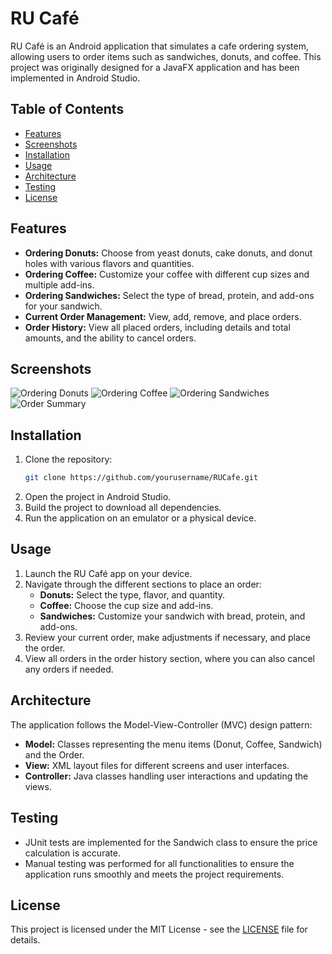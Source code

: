 # RU Café

RU Café is an Android application that simulates a cafe ordering system, allowing users to order items such as sandwiches, donuts, and coffee. This project was originally designed for a JavaFX application and has been implemented in Android Studio.

## Table of Contents
- [Features](#features)
- [Screenshots](#screenshots)
- [Installation](#installation)
- [Usage](#usage)
- [Architecture](#architecture)
- [Testing](#testing)
- [License](#license)

## Features
- **Ordering Donuts:** Choose from yeast donuts, cake donuts, and donut holes with various flavors and quantities.
- **Ordering Coffee:** Customize your coffee with different cup sizes and multiple add-ins.
- **Ordering Sandwiches:** Select the type of bread, protein, and add-ons for your sandwich.
- **Current Order Management:** View, add, remove, and place orders.
- **Order History:** View all placed orders, including details and total amounts, and the ability to cancel orders.

## Screenshots
![Ordering Donuts](path/to/donut_screenshot.png)
![Ordering Coffee](path/to/coffee_screenshot.png)
![Ordering Sandwiches](path/to/sandwich_screenshot.png)
![Order Summary](path/to/order_summary_screenshot.png)

## Installation
1. Clone the repository:
    ```sh
    git clone https://github.com/yourusername/RUCafe.git
    ```
2. Open the project in Android Studio.
3. Build the project to download all dependencies.
4. Run the application on an emulator or a physical device.

## Usage
1. Launch the RU Café app on your device.
2. Navigate through the different sections to place an order:
   - **Donuts:** Select the type, flavor, and quantity.
   - **Coffee:** Choose the cup size and add-ins.
   - **Sandwiches:** Customize your sandwich with bread, protein, and add-ons.
3. Review your current order, make adjustments if necessary, and place the order.
4. View all orders in the order history section, where you can also cancel any orders if needed.

## Architecture
The application follows the Model-View-Controller (MVC) design pattern:
- **Model:** Classes representing the menu items (Donut, Coffee, Sandwich) and the Order.
- **View:** XML layout files for different screens and user interfaces.
- **Controller:** Java classes handling user interactions and updating the views.

## Testing
- JUnit tests are implemented for the Sandwich class to ensure the price calculation is accurate.
- Manual testing was performed for all functionalities to ensure the application runs smoothly and meets the project requirements.

## License
This project is licensed under the MIT License - see the [LICENSE](LICENSE) file for details.
